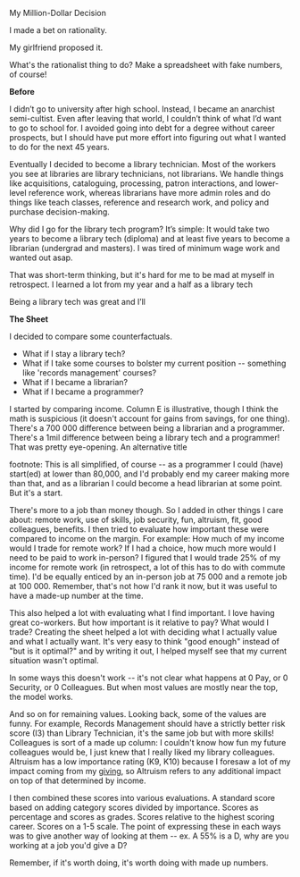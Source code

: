 My Million-Dollar Decision

I made a bet on rationality. 

My girlfriend proposed it. 

What's the rationalist thing to do? Make a spreadsheet with fake numbers, of course!

**Before**

I didn’t go to university after high school. Instead, I became an anarchist semi-cultist. Even after leaving that world, I couldn’t think of what I’d want to go to school for. I avoided going into debt for a degree without career prospects, but I should have put more effort into figuring out what I wanted to do for the next 45 years. 

Eventually I decided to become a library technician. Most of the workers you see at libraries are library technicians, not librarians. We handle things like acquisitions, cataloguing, processing, patron interactions, and lower-level reference work, whereas librarians have more admin roles and do things like teach classes, reference and research work, and policy and purchase decision-making. 

Why did I go for the library tech program? It’s simple: It would take two years to become a library tech (diploma) and at least five years to become a librarian (undergrad and masters). I was tired of minimum wage work and wanted out asap. 

That was short-term thinking, but it's hard for me to be mad at myself in retrospect. I learned a lot from my year and a half as a library tech

Being a library tech was great and I’ll 


**The Sheet**

I decided to compare some counterfactuals.

- What if I stay a library tech?
- What if I take some courses to bolster my current position -- something like 'records management' courses?
- What if I became a librarian?
- What if I became a programmer?

I started by comparing income. Column E is illustrative, though I think the math is suspicious (it doesn't account for gains from savings, for one thing). There's a 700 000 difference between being a librarian and a programmer. There's a 1mil difference between being a library tech and a programmer! That was pretty eye-opening. An alternative title 

footnote:
This is all simplified, of course -- as a programmer I could (have) start(ed) at lower than 80,000, and I'd probably end my career making more than that, and as a librarian I could become a head librarian at some point. But it's a start.

There's more to a job than money though. So I added in other things I care about: remote work, use of skills, job security, fun, altruism, fit, good colleagues, benefits. I then tried to evaluate how important these were compared to income on the margin. For example: How much of my income would I trade for remote work? If I had a choice, how much more would I need to be paid to work in-person? I figured that I would trade 25% of my income for remote work (in retrospect, a lot of this has to do with commute time). I'd be equally enticed by an in-person job at 75 000 and a remote job at 100 000. Remember, that's not how I'd rank it now, but it was useful to have a made-up number at the time. 

This also helped a lot with evaluating what I find important. I love having great co-workers. But how important is it relative to pay? What would I trade? Creating the sheet helped a lot with deciding what I actually value and what I actually want. It's very easy to think "good enough" instead of "but is it optimal?" and by writing it out, I helped myself see that my current situation wasn't optimal. 

In some ways this doesn't work -- it's not clear what happens at 0 Pay, or 0 Security, or 0 Colleagues. But when most values are mostly near the top, the model works. 

And so on for remaining values. Looking back, some of the values are funny. For example, Records Management should have a strictly better risk score (I3) than Library Technician, it's the same job but with more skills! Colleagues is sort of a made up column: I couldn't know how fun my future colleagues would be, I just knew that I really liked my library colleagues. Altruism has a low importance rating (K9, K10) because I foresaw a lot of my impact coming from my [giving](https://www.givingwhatwecan.org/), so Altruism refers to any additional impact on top of that determined by income. 

I then combined these scores into various evaluations. A standard score based on adding category scores divided by importance. Scores as percentage and scores as grades. Scores relative to the highest scoring career. Scores on a 1-5 scale. The point of expressing these in each ways was to give another way of looking at them -- ex. A 55% is a D, why are you working at a job you'd give a D? 





Remember, if it's worth doing, it's worth doing with made up numbers.